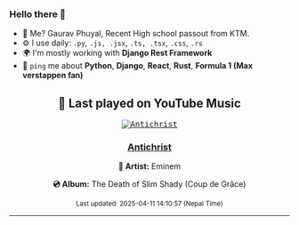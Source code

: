 ### Hello there 👋
- 💨 Me? Gaurav Phuyal, Recent High school passout from KTM.
- ⚙️ I use daily: `.py`, `.js, .jsx`, `.ts, .tsx`, `.css`, `.rs`
- 🌍 I'm mostly working with **Django Rest Framework**
- 💬 `ping` me about **Python**, **Django**, **React**, **Rust**, **Formula 1 (Max verstappen fan)**
<!-- YOUTUBE-MUSIC-START -->
<div align='center'>

## 🎵 Last played on YouTube Music

<kbd>

[![Antichrist](https://lastfm.freetls.fastly.net/i/u/174s/912a3fbec6b2c7e8cf7223319940810f.jpg)](https://lastfm.freetls.fastly.net/i/u/174s/912a3fbec6b2c7e8cf7223319940810f.jpg)

</kbd>

### [Antichrist](https://www.youtube.com/results?search_query=Eminem%20Antichrist)

**🎤 Artist:** Eminem

**💿 Album:** The Death of Slim Shady (Coup de Grâce)

<sub>Last updated: 2025-04-11 14:10:57 (Nepal Time)</sub>

</div>

<!-- YOUTUBE-MUSIC-END -->
<hr>

